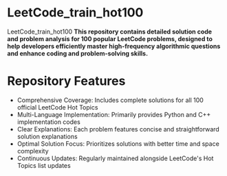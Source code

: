 # LeetCode_train_hot100
LeetCode_train_hot100
**This repository contains detailed solution code and problem analysis for 100 popular LeetCode problems, designed to help developers efficiently master high-frequency algorithmic questions and enhance coding and problem-solving skills.**
# Repository Features

- Comprehensive Coverage: Includes complete solutions for all 100 official LeetCode Hot Topics
- Multi-Language Implementation: Primarily provides Python and C++ implementation codes
- Clear Explanations: Each problem features concise and straightforward solution explanations
- Optimal Solution Focus: Prioritizes solutions with better time and space complexity
- Continuous Updates: Regularly maintained alongside LeetCode's Hot Topics list updates

